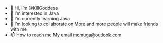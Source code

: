 - 👋 Hi, I’m @KillGoddess
- 👀 I’m interested in Java
- 🌱 I’m currently learning Java
- 💞️ I’m looking to collaborate on More and more people will make friends with me
- 📫 How to reach me My email mcmuga@outlook.com
<!---
KillGoddess/KillGoddess is a ✨ special ✨ repository because its `README.md` (this file) appears on your GitHub profile.
You can click the Preview link to take a look at your changes.
--->
